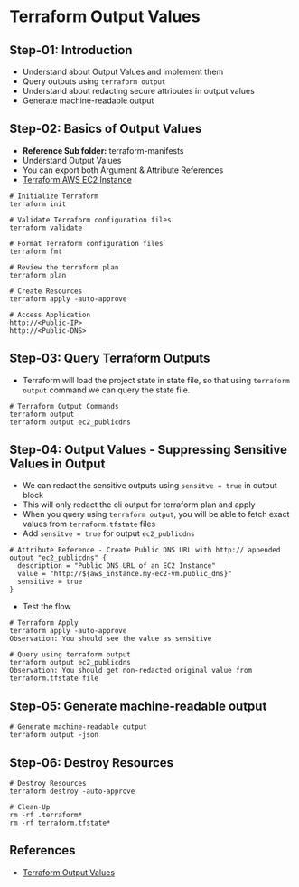 # Terraform Output Values

## Step-01: Introduction
- Understand about Output Values and implement them
- Query outputs using `terraform output`
- Understand about redacting secure attributes in output values
- Generate machine-readable output

## Step-02: Basics of Output Values
- **Reference Sub folder:** terraform-manifests
- Understand Output Values
- You can export both Argument & Attribute References
- [Terraform AWS EC2 Instance](https://registry.terraform.io/providers/hashicorp/aws/latest/docs/resources/instance)
```t
# Initialize Terraform
terraform init

# Validate Terraform configuration files
terraform validate

# Format Terraform configuration files
terraform fmt

# Review the terraform plan
terraform plan 

# Create Resources
terraform apply -auto-approve

# Access Application
http://<Public-IP>
http://<Public-DNS>
```

## Step-03: Query Terraform Outputs
- Terraform will load the project state in state file, so that using `terraform output` command we can query the state file. 
```t
# Terraform Output Commands
terraform output
terraform output ec2_publicdns
```


## Step-04: Output Values - Suppressing Sensitive Values in Output
- We can redact the sensitive outputs using `sensitve = true` in output block
- This will only redact the cli output for terraform plan and apply
- When you query using `terraform output`, you will be able to fetch exact values from `terraform.tfstate` files
- Add `sensitve = true` for output `ec2_publicdns`
```t
# Attribute Reference - Create Public DNS URL with http:// appended
output "ec2_publicdns" {
  description = "Public DNS URL of an EC2 Instance"
  value = "http://${aws_instance.my-ec2-vm.public_dns}"
  sensitive = true
}
```
- Test the flow
```t
# Terraform Apply
terraform apply -auto-approve
Observation: You should see the value as sensitive

# Query using terraform output
terraform output ec2_publicdns
Observation: You should get non-redacted original value from terraform.tfstate file
```

## Step-05: Generate machine-readable output
```t
# Generate machine-readable output
terraform output -json
```

## Step-06: Destroy Resources
```t
# Destroy Resources
terraform destroy -auto-approve

# Clean-Up
rm -rf .terraform*
rm -rf terraform.tfstate*
```


## References
- [Terraform Output Values](https://www.terraform.io/docs/language/values/outputs.html)
